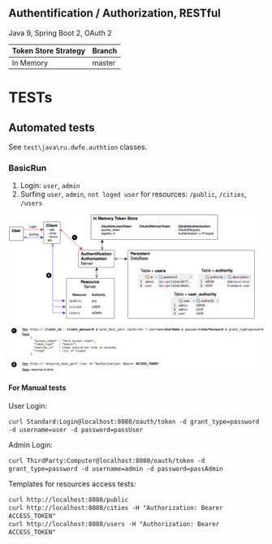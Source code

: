 ## Authentification / Authorization, RESTful
Java 9, Spring Boot 2, OAuth 2
<br>

| Token Store Strategy | Branch        |
|----------------------|---------------|
| In Memory            | master        |


# TESTs
## Automated tests
See `test\java\ru.dwfe.authtion` classes.
### BasicRun
1. Login: `user`, `admin`
2. Surfing `user`, `admin`, `not loged user` for resources: `/public`, `/cities`, `/users`

![Basic Run](./Authtion_BasicRun.png)

#### For Manual tests
User Login:
```
curl Standard:Login@localhost:8080/oauth/token -d grant_type=password -d username=user -d password=passUser
```

Admin Login:
```
curl ThirdParty:Computer@localhost:8080/oauth/token -d grant_type=password -d username=admin -d password=passAdmin
```

Templates for resources access tests:
```
curl http://localhost:8080/public
curl http://localhost:8080/cities -H "Authorization: Bearer ACCESS_TOKEN"
curl http://localhost:8080/users -H "Authorization: Bearer ACCESS_TOKEN"
```
